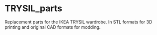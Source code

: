 # TRYSIL_parts
Replacement parts for the IKEA TRYSIL wardrobe. In STL formats for 3D printing and original CAD formats for modding.

